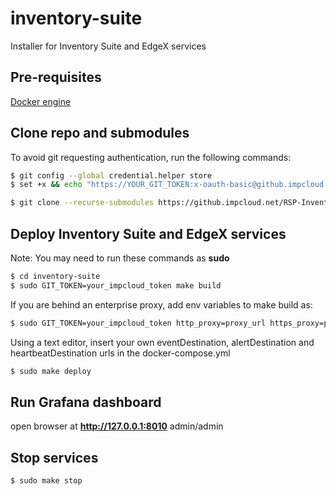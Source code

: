 # inventory-suite

Installer for Inventory Suite and EdgeX services 

## Pre-requisites 

[Docker engine](https://docs.docker.com/install/linux/docker-ce/ubuntu/)

## Clone repo and submodules

To avoid git requesting authentication, run the following commands:

```bash
$ git config --global credential.helper store
$ set +x && echo "https://YOUR_GIT_TOKEN:x-oauth-basic@github.impcloud.net" > ~/.git-credentials
```

```bash
$ git clone --recurse-submodules https://github.impcloud.net/RSP-Inventory-Suite/inventory-suite.git
```

## Deploy Inventory Suite and EdgeX services

Note: You may need to run these commands as **sudo** 

```bash
$ cd inventory-suite
$ sudo GIT_TOKEN=your_impcloud_token make build
```

If you are behind an enterprise proxy, add env variables to make build as:
```bash
$ sudo GIT_TOKEN=your_impcloud_token http_proxy=proxy_url https_proxy=proxy_url make build
```
Using a text editor, insert your own eventDestination, alertDestination and heartbeatDestination urls in the docker-compose.yml

```bash
$ sudo make deploy
```

## Run Grafana dashboard

open browser at **http://127.0.0.1:8010**  admin/admin

## Stop services

```bash
$ sudo make stop
```
